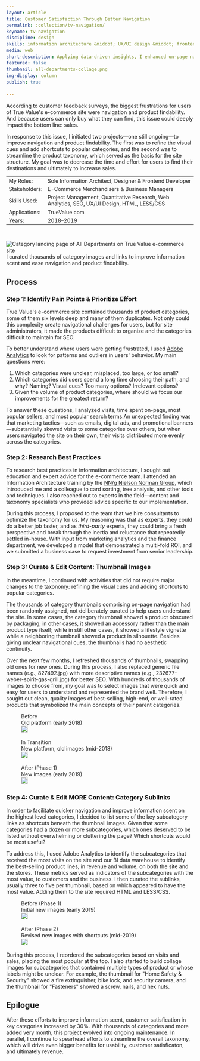 ```yaml
---
layout: article
title: Customer Satisfaction Through Better Navigation
permalink: :collection/tv-navigation/
keyname: tv-navigation
discipline: design
skills: information architecture &middot; UX/UI design &middot; frontend development
media: web
short-description: Applying data-driven insights, I enhanced on-page navigation of True Value's e-commerce site to improve product findability.
featured: false
thumbnail: all-departments-collage.png
img-display: column
publish: true

---
```


<div class="text-col">
	<p>According to customer feedback surveys, the biggest frustrations for users of True Value's e-commerce site were navigation and product findability. <!-- And this had a magnifying effect: users who found it difficult to navigate and find products were twice as likely as all users to perceive an issue with the site. -->And because users can only buy what they can find, this issue could deeply impact the bottom line: sales.</p>
	<p>In response to this issue, I initiated two projects&mdash;one still ongoing&mdash;to improve navigation and product findability. The first was to refine the visual cues and add shortcuts to popular categories, and the second was to streamline the product taxonomy, which served as the basis for the site structure. My goal was to decrease the time and effort for users to find their destinations and ultimately to increase sales.</p>
	<table class="proj-details">
		<tr><td class="proj-details__label">My Roles:</td> <td class="proj-details__data">Sole Information Architect, Designer & Frontend Developer</td></tr>
		<tr><td class="proj-details__label">Stakeholders:</td> <td class="proj-details__data">E-Commerce Merchandisers & Business Managers</td></tr>
		<tr><td class="proj-details__label">Skills Used:</td> <td class="proj-details__data">Project Management, Quantitative Research, Web Analytics, SEO, UX/UI Design, HTML, LESS/CSS</td></tr>
		<tr><td class="proj-details__label">Applications:</td> <td class="proj-details__data">TrueValue.com</td></tr>
		<tr><td class="proj-details__label">Years:</td> <td class="proj-details__data">2018&ndash;2019</td></tr>
	</table>
</div>
<div class="main-col">
	<figure style="margin-top: 3em; width: 100%; max-width: 1000px; display: block; margin-left: auto; margin-right: auto">
		<img srcset="all-departments-collage.png 1431w, all-departments-collage@2x.png 2862w, all-departments-collage@0.5x.png 716w" src="all-departments-collage-2@0.5x.png" sizes="(min-width: 1000px) 1000px, 100vw" alt="Category landing page of All Departments on True Value e-commerce site">
		<figcaption>I curated thousands of category images and links to improve information scent and ease navigation and product findability.</figcaption>
	</figure>
</div>
<div class="text-col">
	<h2>Process</h2>
	<h3>Step 1: Identify Pain Points & Prioritize Effort</h3>
	<p>True Value's e-commerce site contained thousands of product categories, some of them six levels deep and many of them duplicates. Not only could this complexity create navigational challenges for users, but for site administrators, it made the products difficult to organize and the categories difficult to maintain for SEO.</p>
	<p>To better understand where users were getting frustrated, I used <a href="https://www.adobe.com/analytics/adobe-analytics.html" target="_blank">Adobe Analytics</a> to look for patterns and outliers in users' behavior. My main questions were:</p>
	<ol>
		<li>Which categories were unclear, misplaced, too large, or too small?</li>
		<li>Which categories did users spend a long time choosing their path, and why? Naming? Visual cues? Too many options? Irrelevant options?</li>
		<li>Given the volume of product categories, where should we focus our improvements for the greatest return?</li>
	</ol>
	<p>To answer these questions, I analyzed visits, time spent on-page, most popular sellers, and most popular search terms.An unexpected finding was that marketing tactics&mdash;such as emails, digital ads, and promotional banners&mdash;substantially skewed visits to some categories over others, but when users navigated the site on their own, their visits distributed more evenly across the categories. <!--  Some unexpected findings emerged: --> </p>
	<!-- <ul>
		<li>Many desktop users started browsing the site at the highest level of the product taxonomy (“All Departments”), rather than skipping to lower levels through the megamenu. This suggested that we should dedicate special attention to that high-level page.</li>
		<li>Marketing campaigns had a dramatic effect on the distribution of visits across categories. When subtracting that effect, the distribution of visits spanned more evenly across core hardware categories. This contradicted common notions of which categories were "more important" and suggested that we should spread our effort widely, if shallowly.</li>
	</ul> -->
	<h3>Step 2: Research Best Practices</h3>
	<p>To research best practices in information architecture, I sought out education and expert advice for <!-- me and the rest of  -->the e-commerce team. I attended an Information Architecture training by the <a href="https://www.nngroup.com/" target="_blank">NN/g Nielson Norman Group</a>, which introduced me and a colleague to card sorting, tree analysis, and other tools and techniques. I also reached out to experts in the field&mdash;content and taxonomy specialists who provided <!-- learning and discovery discussions for the entire team -->advice specific to our implementation.</p>
	<p>During this process, I proposed to the team that we hire consultants to optimize the taxonomy for us. My reasoning was that as experts, they could do a better job faster, and as <i>third-party</i> experts, they could bring a fresh perspective and break through the inertia and reluctance that repeatedly settled in-house. With input from marketing analytics and the finance department, we developed a model that demonstrated a multi-fold ROI, and we submitted a business case to request investment from senior leadership.</p>
	<h3>Step 3: Curate &amp; Edit Content: Thumbnail Images</h3>
	<p>In the meantime, I continued with activities that did not require major changes to the taxonomy: refining the visual cues and adding shortcuts to popular categories.</p>
	<p>The thousands of category thumbnails comprising on-page navigation had been randomly assigned, not deliberately curated to help users understand the site. In some cases, the category thumbnail showed a product obscured by packaging; in other cases, it showed an accessory rather than the main product type itself; while in still other cases, it showed a lifestyle vignette while a neighboring thumbnail showed a product in silhouette. Besides giving unclear navigational cues, the thumbnails had no aesthetic continuity.</p>
	<p>Over the next few months, I refreshed thousands of thumbnails, swapping old ones for new ones. During this process, I also replaced generic file names (e.g., 827492.jpg) with more descriptive names (e.g., 232677-weber-spirit-gas-grill.jpg) for better SEO. With hundreds of thousands of images to choose from, my goal was to select images that were quick and easy for users to understand and represented the brand well. Therefore, I sought out clean, quality images of best-selling, high-end, or well-rated products that symbolized the main concepts of their parent categories.</p>
</div>
<div class="main-col">
	<div class="flex-row">
		<div class="col-sm-12 col-md-4">
			<figure class="before-after-container">
				<figcaption>
					<span class="before-label" style="display: block"><i class="fa fa-times-circle" aria-hidden="true"></i>Before</span>
					<span>Old platform (early 2018)</span>
				</figcaption>
				<img style="border: 1px solid rgba(0,0,0,0.12)" src="hardware-clp-old-site@0.5x-v2.jpg" srcset="hardware-clp-old-site@0.5x-v2.jpg 600w, hardware-clp-old-site-v2.jpg 1200w" sizes="(max-width: 600px) 100vw, (min-width: 1200px) 400px, 33vw">
			</figure>
		</div>
		<div class="col-sm-12 col-md-4">
			<figure class="before-after-container">
				<figcaption>
					<span class="before-label" style="display: block">In Transition</span>
					<span>New platform, old images (mid-2018)</span>
				</figcaption>
				<img style="border: 1px solid rgba(0,0,0,0.12)" src="hardware-clp-original@0.5x-v2.jpg" srcset="hardware-clp-original@0.5x-v2.jpg 600w, hardware-clp-original-v2.jpg 1200w" sizes="(max-width: 600px) 100vw, (min-width: 1200px) 400px, 33vw">
			</figure>
		</div>
		<div class="col-sm-12 col-md-4">
			<figure class="before-after-container">
				<figcaption>
					<span class="after-label" style="display: block"><i class="fa fa-check-circle" aria-hidden="true"></i>After (Phase 1)</span>
					<span>New images (early 2019)</span>
				</figcaption>
				<img style="border: 1px solid rgba(0,0,0,0.12)" src="hardware-clp-phase-2@0.5x-v2.jpg" srcset="hardware-clp-phase-2@0.5x-v2.jpg 600w, hardware-clp-phase-2-v2.jpg 1200w" sizes="(max-width: 600px) 100vw, (min-width: 1200px) 400px, 33vw">
			</figure>
		</div>
	</div>
</div>
<div class="text-col">
	<h3>Step 4: Curate &amp; Edit MORE Content: Category Sublinks</h3>
	<p>In order to facilitate quicker navigation and improve information scent on the highest level categories, I decided to list some of the key subcategory links as shortcuts beneath the thumbnail images. Given that some categories had a dozen or more subcategories, which ones deserved to be listed without overwhelming or cluttering the page? Which shortcuts would be most useful?</p>
	<p>To address this, I used Adobe Analytics to identify the subcategories that received the most visits on the site and our BI data warehouse to identify the best-selling product lines, in revenue and volume, on both the site and the stores. These metrics served as indicators of the subcategories with the most value, to customers and the business. I then curated the sublinks, usually three to five per thumbnail, based on which appeared to have the most value. Adding them to the site required HTML and LESS/CSS.</p> 
</div>
<div class="main-col">
	<div class="flex-row">
		<div class="col-sm-12 col-md-6">
			<!-- <figure class="before-after-container">
				<figcaption>
					<span class="before-label" style="display: block"><i class="fa fa-times-circle" aria-hidden="true"></i>Before</span>
					<span>Original Hardware page (early 2018)</span>
				</figcaption>
				<img style="border: 1px solid rgba(0,0,0,0.12)" src="hardware-clp-old-site@0.5x-v2.jpg" srcset="hardware-clp-old-site@0.5x-v2.jpg 600w, hardware-clp-old-site-v2.jpg 1200w" sizes="(max-width: 600px) 100vw, (min-width: 1200px) 600px, 50vw">
			</figure> -->
			<figure class="before-after-container">
				<figcaption>
					<span class="before-label" style="display: block"><i class="fa fa-times-circle" aria-hidden="true"></i>Before (Phase 1)</span>
					<span>Initial new images (early 2019)</span>
				</figcaption>
				<img style="border: 1px solid rgba(0,0,0,0.12)" src="hardware-clp-phase-2@0.5x-v2.jpg" srcset="hardware-clp-phase-2@0.5x-v2.jpg 600w, hardware-clp-phase-2-v2.jpg 1200w" sizes="(max-width: 600px) 100vw, (min-width: 1200px) 600px, 50vw">
			</figure>
		</div>
		<div class="col-sm-12 col-md-6">
			<figure class="before-after-container">
				<figcaption>
					<span class="after-label" style="display: block"><i class="fa fa-check-circle" aria-hidden="true"></i>After (Phase 2)</span>
					<span>Revised new images with shortcuts (mid-2019)</span>
				</figcaption>
				<img style="border: 1px solid rgba(0,0,0,0.12)" src="hardware-clp-phase-3@0.5x-v2.jpg" srcset="hardware-clp-phase-3@0.5x-v2.jpg 600w, hardware-clp-phase-3-v2.jpg 1200w" sizes="(max-width: 600px) 100vw, (min-width: 1200px) 600px, 50vw">
			</figure>
		</div>
	</div>
	<!-- <div class="flex-row" style="margin-top: 3rem">
		<div class="col-sm-12 col-md-6">
			<figure class="before-after-container">
				<figcaption>
					<span class="before-label" style="display: block"><i class="fa fa-times-circle" aria-hidden="true"></i>Before</span>
					<span>Original Building Materials page (early 2018)</span>
				</figcaption>
				<img style="border: 1px solid rgba(0,0,0,0.12)" src="building-materials-clp-old-site@0.5x.jpg" srcset="building-materials-clp-old-site@0.5x.jpg 600w, building-materials-clp-old-site.jpg 1200w" sizes="(max-width: 600px) 100vw, (min-width: 1200px) 600px, 50vw">
			</figure>
		</div>
		<div class="col-sm-12 col-md-6">
			<figure class="before-after-container">
				<figcaption>
					<span class="after-label" style="display: block"><i class="fa fa-check-circle" aria-hidden="true"></i>After</span>
					<span>Revised Building Materials page (mid-2019)</span>
				</figcaption>
				<img style="border: 1px solid rgba(0,0,0,0.12)" src="building-materials-clp-current@0.5x.jpg" srcset="building-materials-clp-current@0.5x.jpg 600w, building-materials-clp-current.jpg 1200w" sizes="(max-width: 600px) 100vw, (min-width: 1200px) 600px, 50vw">
			</figure>
		</div>
	</div> -->
	<!-- <div class="flex-row" style="margin-top: 3rem">
		<div class="col-sm-12 col-md-6">
			<figure class="before-after-container">
				<figcaption>
					<span class="before-label" style="display: block"><i class="fa fa-times-circle" aria-hidden="true"></i>Before</span>
					<span>Original Electrical page (early 2018)</span>
				</figcaption>
				<img style="border: 1px solid rgba(0,0,0,0.12)" src="electrical-clp-old-site@0.5x.jpg" srcset="electrical-clp-old-site@0.5x.jpg 600w, electrical-clp-old-site.jpg 1200w" sizes="(max-width: 600px) 100vw, (min-width: 1200px) 600px, 50vw">
			</figure>
		</div>
		<div class="col-sm-12 col-md-6">
			<figure class="before-after-container">
				<figcaption>
					<span class="after-label" style="display: block"><i class="fa fa-check-circle" aria-hidden="true"></i>After</span>
					<span>Revised Electrical page (mid-2019)</span>
				</figcaption>
				<img style="border: 1px solid rgba(0,0,0,0.12)" src="electrical-clp-current@0.5x.jpg" srcset="electrical-clp-current@0.5x.jpg 600w, electrical-clp-current.jpg 1200w" sizes="(max-width: 600px) 100vw, (min-width: 1200px) 600px, 50vw">
			</figure>
		</div>
	</div> -->
</div>
<div class="text-col">
	<p>During this process, I reordered the subcategories based on visits and sales, placing the most popular at the top. I also started to build collage images for subcategories that contained multiple types of product or whose labels might be unclear. For example, the thumbnail for "Home Safety & Security" showed a fire extinguisher, bike lock, and security camera, and the thumbnail for "Fasteners" showed a screw, nails, and hex nuts.</p>
	<h2>Epilogue</h2>
	<p>After these efforts to improve information scent, customer satisfication in key categories increased by 30%. With thousands of categories and more added very month, this project evolved into ongoing maintenance. In parallel, I continue to spearhead efforts to streamline the overall taxonomy, which <!-- I believe  -->will drive even bigger benefits for usability, customer satisficaton, and ultimately revenue.</p>
</div>